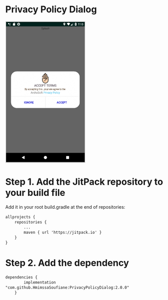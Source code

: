 # Privacy Policy Dialog

<img src="Capture.PNG" width="250" >

<h1>Step 1. Add the JitPack repository to your build file</h1>
Add it in your root build.gradle at the end of repositories:<br>

	allprojects {
		repositories {
			...
			maven { url 'https://jitpack.io' }
		}
	}

<h1>Step 2. Add the dependency</h1>

	dependencies {
	        implementation "com.github.HmimssaSoufiane:PrivacyPolicyDialog:2.0.0"
		}

